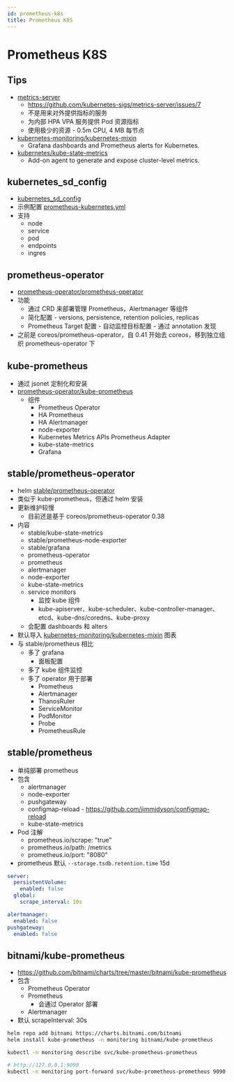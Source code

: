 ```yaml
---
id: prometheus-k8s
title: Prometheus K8S
---
```


# Prometheus K8S
## Tips
* [metrics-server](https://github.com/kubernetes-sigs/metrics-server)
  * https://github.com/kubernetes-sigs/metrics-server/issues/7
  * 不是用来对外提供指标的服务
  * 为内部 HPA VPA 服务提供 Pod 资源指标
  * 使用极少的资源 -  0.5m CPU, 4 MB 每节点
* [kubernetes-monitoring/kubernetes-mixin](https://github.com/kubernetes-monitoring/kubernetes-mixin)
  * Grafana dashboards and Prometheus alerts for Kubernetes.
* [kubernetes/kube-state-metrics](https://github.com/kubernetes/kube-state-metrics)
  * Add-on agent to generate and expose cluster-level metrics.

## kubernetes_sd_config
* [kubernetes_sd_config](https://prometheus.io/docs/prometheus/latest/configuration/configuration/#kubernetes_sd_config)
* 示例配置 [prometheus-kubernetes.yml](https://github.com/prometheus/prometheus/blob/master/documentation/examples/prometheus-kubernetes.yml)
* 支持
  * node
  * service
  * pod
  * endpoints
  * ingres

## prometheus-operator
* [prometheus-operator/prometheus-operator](https://github.com/prometheus-operator/prometheus-operator)
* 功能
  * 通过 CRD 来部署管理 Prometheus，Alertmanager 等组件
  * 简化配置 - versions, persistence, retention policies, replicas 
  * Prometheus Target 配置 - 自动监控目标配置 - 通过 annotation 发现
* 之前是 coreos/prometheus-operator，自 0.41 开始去 coreos，移到独立组织 prometheus-operator 下

## kube-prometheus
* 通过 jsonet 定制化和安装
* [prometheus-operator/kube-prometheus](https://github.com/prometheus-operator/kube-prometheus)
  * 组件
    * Prometheus Operator
    * HA Prometheus
    * HA Alertmanager
    * node-exporter
    * Kubernetes Metrics APIs Prometheus Adapter
    * kube-state-metrics
    * Grafana

## stable/prometheus-operator
* helm [stable/prometheus-operator](https://github.com/helm/charts/tree/master/stable/prometheus-operator)
* 类似于 kube-prometheus，但通过 helm 安装
* 更新维护较慢
  * 目前还是基于 coreos/prometheus-operator 0.38
* 内容
  * stable/kube-state-metrics
  * stable/prometheus-node-exporter
  * stable/grafana
  * prometheus-operator
  * prometheus
  * alertmanager
  * node-exporter
  * kube-state-metrics
  * service monitors
    * 监控 kube 组件
    * kube-apiserver、kube-scheduler、kube-controller-manager、etcd、kube-dns/coredns、kube-proxy
  * 会配置 dashboards 和 alters
* 默认导入 [kubernetes-monitoring/kubernetes-mixin](https://github.com/kubernetes-monitoring/kubernetes-mixin) 图表
* 与 stable/prometheus 相比
  * 多了 grafana
    * 面板配置
  * 多了 kube 组件监控
  * 多了 operator 用于部署
    * Prometheus
    * Alertmanager
    * ThanosRuler
    * ServiceMonitor
    * PodMonitor
    * Probe
    * PrometheusRule

## stable/prometheus
* 单纯部署 prometheus
* 包含
  * alertmanager
  * node-exporter
  * pushgateway
  * configmap-reload - https://github.com/jimmidyson/configmap-reload
  * kube-state-metrics
* Pod 注解
  * prometheus.io/scrape: "true"
  * prometheus.io/path: /metrics
  * prometheus.io/port: "8080"
* prometheus 默认 `--storage.tsdb.retention.time` 15d

```yaml
server:
  persistentVolume:
    enabled: false
  global:
    scrape_interval: 10s

alertmanager:
  enabled: false
pushgateway:
  enabled: false
```

## bitnami/kube-prometheus
* https://github.com/bitnami/charts/tree/master/bitnami/kube-prometheus
* 包含
  * Prometheus Operator
  * Prometheus
    * 会通过 Operator 部署
  * Alertmanager
* 默认 scrapeInterval: 30s

```bash
helm repo add bitnami https://charts.bitnami.com/bitnami
helm install kube-prometheus -n monitoring bitnami/kube-prometheus

kubectl -n monitoring describe svc/kube-prometheus-prometheus

# http://127.0.0.1:9090
kubectl -n monitoring port-forward svc/kube-prometheus-prometheus 9090
```
